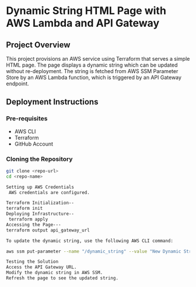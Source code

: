 # Dynamic String HTML Page with AWS Lambda and API Gateway

## Project Overview
This project provisions an AWS service using Terraform that serves a simple HTML page. The page displays a dynamic string which can be updated without re-deployment. The string is fetched from AWS SSM Parameter Store by an AWS Lambda function, which is triggered by an API Gateway endpoint.

## Deployment Instructions

### Pre-requisites
- AWS CLI
- Terraform
- GitHub Account

### Cloning the Repository
```bash
git clone <repo-url>
cd <repo-name>

Setting up AWS Credentials
 AWS credentials are configured.

Terraform Initialization--
terraform init
Deploying Infrastructure--
 terraform apply
Accessing the Page---
terraform output api_gateway_url

To update the dynamic string, use the following AWS CLI command:

aws ssm put-parameter --name "/dynamic_string" --value "New Dynamic String" --type "String" --overwrite

Testing the Solution
Access the API Gateway URL.
Modify the dynamic string in AWS SSM.
Refresh the page to see the updated string.